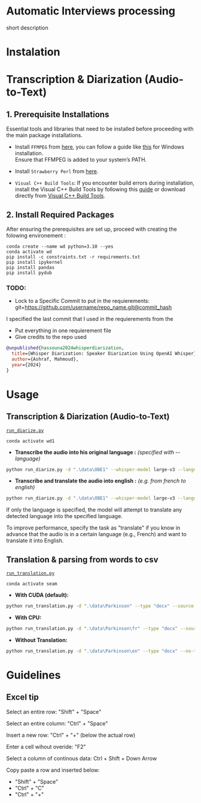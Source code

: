 # Automatic Interviews processing
short description

# Instalation

# Transcription & Diarization (Audio-to-Text)

## 1. Prerequisite Installations
Essential tools and libraries that need to be installed before proceeding with the main package installations.

- Install ``FFMPEG`` from [here](https://ffmpeg.org/download.html), you can follow a guide like [this](https://phoenixnap.com/kb/ffmpeg-windows) for Windows installation.  
Ensure that FFMPEG is added to your system’s PATH.

- Install ``Strawberry Perl`` from [here](https://strawberryperl.com/).

- ``Visual C++ Build Tools``: If you encounter build errors during installation, install the Visual C++ Build Tools by following this [guide](https://stackoverflow.com/questions/40504552/how-to-install-visual-c-build-tools) or download directly from [Visual C++ Build Tools](https://visualstudio.microsoft.com/visual-cpp-build-tools/).


## 2. Install Required Packages

After ensuring the prerequisites are set up, proceed with creating the folowing environement :

```
conda create --name wd python=3.10 --yes
conda activate wd
pip install -c constraints.txt -r requirements.txt
pip install ipykernel
pip install pandas
pip install pydub
``` 
### TODO:

- Lock to a Specific Commit to put in the requierements:
git+https://github.com/username/repo_name.git@commit_hash

I specified the last commit that I used in the requierements from the

- Put everything in one requierement file
- Give credits to the repo used

```bibtex
@unpublished{hassouna2024whisperdiarization,
  title={Whisper Diarization: Speaker Diarization Using OpenAI Whisper},
  author={Ashraf, Mahmoud},
  year={2024}
}
```

# Usage

## Transcription & Diarization (Audio-to-Text)
[`run_diarize.py`](run_diarize.py)

``conda activate wd1``

- **Transcribe the audio into his original language :** *(specified with --language)* 
```bash
python run_diarize.py -d ".\data\OBE1" --whisper-model large-v3 --language en
```

- **Transcribe and translate the audio into english :** *(e.g. from french to english)*
```bash
python run_diarize.py -d ".\data\OBE1" --whisper-model large-v3 --language fr --task translate
```

If only the language is specified, the model will attempt to translate any detected language into the specified language.

To improve performance, specify the task as "translate" if you know in advance that the audio is in a certain language (e.g., French) and want to translate it into English.

## Translation & parsing from words to csv
[`run_translation.py`](run_translation.py)

``conda activate seam``

- **With CUDA (default):**

```bash
python run_translation.py -d ".\data\Parkinson" --type "docx" --source-lang fra --target-lang eng 
```

- **With CPU:**

```bash
python run_translation.py -d ".\data\Parkinson\fr" --type "docx" --source-lang fra --target-lang eng --use-cpu
```

- **Without Translation:**

```bash
python run_translation.py -d ".\data\Parkinson\en" --type "docx" --no-translate
```



# Guidelines

## Excel tip

Select an entire row: "Shift" + "Space"

Select an entire column: "Ctrl" + "Space"

Insert a new row: "Ctrl" + "+" (below the actual row)

Enter a cell wihout overide: "F2"

Select a column of continous data: Ctrl + Shift + Down Arrow 

Copy paste a row and inserted below: 
- "Shift" + "Space"
- "Ctrl" + "C"
- "Ctrl" + "+"